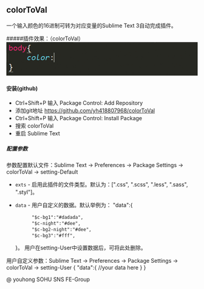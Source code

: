 colorToVal
-------------
一个输入颜色的16进制可转为对应变量的Sublime Text 3自动完成插件。

#####插件效果：（colorToVal）
![效果演示图](colorToVal.gif)

<!-- #### 安装(Package Control)
* Ctrl+Shift+P 输入 Package Control: Install Packag
* 搜索 colorToVal
* 重启 Sublime Text -->

#### 安装(github)
* Ctrl+Shift+P 输入 Package Control: Add Repository
* 添加git地址 https://github.com/yh418807968/colorToVal
* Ctrl+Shift+P 输入 Package Control: Install Package
* 搜索 colorToVal
* 重启 Sublime Text

##### 配置参数

参数配置默认文件：Sublime Text -> Preferences -> Package Settings -> colorToVal -> setting-Default

* `exts` - 启用此插件的文件类型。默认为：[".css", ".scss", ".less", ".sass", ".styl"]。
* `data` - 用户自定义的数据。默认举例为：
	"data":{
    
			"$c-bg1":"#dadada",
			"$c-night":"#dee",
			"$c-bg2-night":"#dee",
			"$c-bg3":"#fff",    
	}。
	用户在setting-User中设置数据后，可将此处删除。
	
用户自定义参数：Sublime Text -> Preferences -> Package Settings -> colorToVal -> setting-User
	{
		"data":{
		//your data here
			}
	}
	
	




@ youhong SOHU SNS FE-Group
